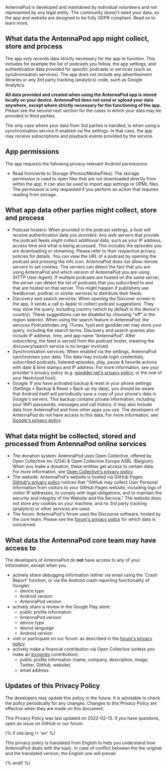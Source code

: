 AntennaPod is developed and maintained by individual volunteers and not represented by any legal entity. The community doesn't need your data, so the app and website are designed to be fully GDPR compliant. Read on to learn more.

## What data the AntennaPod app might collect, store and process
The app only records data strictly necessary for the app to function. This includes for example the list of podcasts you follow, the app settings, and authentication data provided for specific podcasts or services (such as synchronisation services). The app does not include any advertisement libraries or any 3rd party tracking (analytics) code, such as Google Analytics.

**All data provided and created when using the AntennaPod app is stored locally on your device. AntennaPod does not send or upload your data anywhere, except where strictly necessary for the functioning of the app.** Please see the second next section for the cases in which your data may be provided to third parties.

The only case where your data from 3rd parties is handled, is when using a synchronisation service if enabled via the settings. In that case, the app may receive subscriptions and playback events provided by the service.

## App permissions
The app requests the following privacy-relevant Android permissions:

- Read from/write to Storage (Photos/Media/Files): The storage permission is used to open files that are not downloaded directly from within the app. It can also be used to import app settings or OPML files. The permission is only requested if you perform an action that requires reading from storage.

## What app data other parties might collect, store and process

- Podcast hosters: When provided in the podcast settings, a host will receive authentication data you provided. Any web servers that provide the podcast feeds might collect additional data, such as your IP address, access time and what is being accessed. This includes the episodes you are downloading or streaming. Please refer to their respective privacy policies for details. You can view the URL of a podcast by opening the podcast and pressing the info icon. AntennaPod does not allow remote servers to set cookies. The servers can detect the fact that you are using AntennaPod and which version of AntennaPod you are using (HTTP User-Agent). If multiple podcasts are hosted on the same server, the server can detect the list of podcasts that you subscribed to and that are hosted on that server. This might happen if publishers use feedburner, podtrac or similar services to distribute their feeds.
- Discovery and search services: When opening the Discover screen in the app, it sends a call to Apple to collect podcast suggestions. They may store the query, including country (which by default is the device's country). These suggestions can be disabled by choosing "off" in the region selector. When using the search feature in AntennaPod, the services PodcastIndex.org, iTunes, fyyd and gpodder.net may store your query, including the search terms. Discovery and search queries also include IP address, time, and app name "AntennaPod". After subscribing, the feed is served from the podcast hoster, meaning the discovery/search service is no longer involved.
- Synchronisation services: When enabled via the settings, AntennaPod synchronises your data. This data may include login credentials, subscribed podcasts, listened episodes, play, pause & favorite actions with date & time stamps and IP address. For more information, see your provider's privacy policy (e.g. [gpodder.net's privacy policy](https://gpodder.net/privacy), or the one of your Nextcloud host).
- Google: If you have activated backup & reset in your phone settings (Settings » Backup & Reset » Back up my data), you should be aware that Android itself will periodically save a copy of your phone's data in Google's servers. This backup contains private information, including your WiFi passwords, messages and call history. It may also include data from AntennaPod and from other apps you use. The developers of AntennaPod do not have access to this data. For more information, see [Google's privacy policy](https://policies.google.com).

## What data might be collected, stored and processed from AntennaPod online services
- The donation system: AntennaPod uses Open Collective, offered by Open Collective Inc (USA) & Open Collective Europe ASBL (Belgium). When you make a donation, these entities get access to certain data. For more information, see [Open Collective's privacy policy](https://opencollective.com/privacypolicy).
- The website: AntennaPod's website is hosted via GitHub Pages. [GitHub's privacy policy](https://docs.github.com/en/github/site-policy/github-privacy-statement#github-pages) notices that "GitHub may collect User Personal Information from visitors to your GitHub Pages website, including logs of visitor IP addresses, to comply with legal obligations, and to maintain the security and integrity of the Website and the Service." The website does not store any cookies on your machine, and no 3rd party tracking (analytics) or other services are used.
- The forum: AntennaPod's forum uses the Discourse software, hosted by the core team. Please see the [forum's privacy policy](https://forum.antennapod.org/privacy) for which data is concerned.

## What data the AntennaPod core team may have access to
The developers of AntennaPod do **not** have access to any of your information, except when you

- actively share debugging information (either via email using the 'Crash Report' function, or via the Android crash reporting functionality of Google):
  - device type
  - Android version
  - AntennaPod version
- actively share a review in the Google Play store:
  - public profile information
  - AntennaPod version
  - device type
  - device language
  - Android version
- visit or participate on our forum: as described in the [forum's privacy policy](https://forum.antennapod.org/privacy)
- actively make a financial contribution via Open Collective (unless you make an [incognito](https://docs.opencollective.com/help/financial-contributors/payments#profile) contribution):
  - public profile information (name, company, description, image, Twitter, GitHub, website)
  - email address

## Updates of this Privacy Policy
The developers may update this policy in the future. It is advisable to check the policy periodically for any changes. Changes to this Privacy Policy are effective when they are made on this document.

This Privacy Policy was last updated on 2022-02-13.
If you have questions, open an issue on GitHub or our forum.

<!-- mdpo-disable-next-line -->
{% if site.lang != 'en' %}

This privacy policy is translated from English to help you understand how AntennaPod deals with the topic. In case of conflict between the the original and the translated version, the English one will prevail.

<!-- mdpo-disable-next-line -->
{% endif %}
